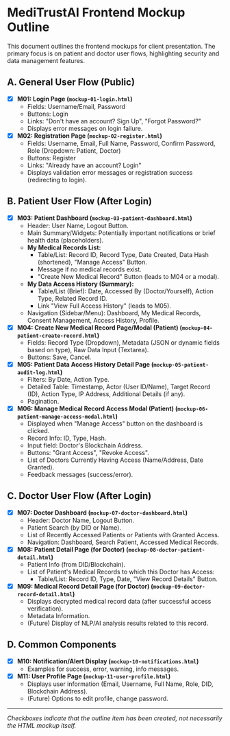 # MediTrustAl Frontend Mockup Outline

This document outlines the frontend mockups for client presentation. The primary focus is on patient and doctor user flows, highlighting security and data management features.

## A. General User Flow (Public)

* [x] **M01: Login Page (`mockup-01-login.html`)**
    * Fields: Username/Email, Password
    * Buttons: Login
    * Links: "Don't have an account? Sign Up", "Forgot Password?"
    * Displays error messages on login failure.
* [x] **M02: Registration Page (`mockup-02-register.html`)**
    * Fields: Username, Email, Full Name, Password, Confirm Password, Role (Dropdown: Patient, Doctor)
    * Buttons: Register
    * Links: "Already have an account? Login"
    * Displays validation error messages or registration success (redirecting to login).

## B. Patient User Flow (After Login)

* [x] **M03: Patient Dashboard (`mockup-03-patient-dashboard.html`)**
    * Header: User Name, Logout Button.
    * Main Summary/Widgets: Potentially important notifications or brief health data (placeholders).
    * **My Medical Records List:**
        * Table/List: Record ID, Record Type, Date Created, Data Hash (shortened), "Manage Access" Button.
        * Message if no medical records exist.
        * "Create New Medical Record" Button (leads to M04 or a modal).
    * **My Data Access History (Summary):**
        * Table/List (Brief): Date, Accessed By (Doctor/Yourself), Action Type, Related Record ID.
        * Link "View Full Access History" (leads to M05).
    * Navigation (Sidebar/Menu): Dashboard, My Medical Records, Consent Management, Access History, Profile.
* [x] **M04: Create New Medical Record Page/Modal (Patient) (`mockup-04-patient-create-record.html`)**
    * Fields: Record Type (Dropdown), Metadata (JSON or dynamic fields based on type), Raw Data Input (Textarea).
    * Buttons: Save, Cancel.
* [x] **M05: Patient Data Access History Detail Page (`mockup-05-patient-audit-log.html`)**
    * Filters: By Date, Action Type.
    * Detailed Table: Timestamp, Actor (User ID/Name), Target Record (ID), Action Type, IP Address, Additional Details (if any).
    * Pagination.
* [x] **M06: Manage Medical Record Access Modal (Patient) (`mockup-06-patient-manage-access-modal.html`)**
    * Displayed when "Manage Access" button on the dashboard is clicked.
    * Record Info: ID, Type, Hash.
    * Input field: Doctor's Blockchain Address.
    * Buttons: "Grant Access", "Revoke Access".
    * List of Doctors Currently Having Access (Name/Address, Date Granted).
    * Feedback messages (success/error).

## C. Doctor User Flow (After Login)

* [x] **M07: Doctor Dashboard (`mockup-07-doctor-dashboard.html`)**
    * Header: Doctor Name, Logout Button.
    * Patient Search (by DID or Name).
    * List of Recently Accessed Patients or Patients with Granted Access.
    * Navigation: Dashboard, Search Patient, Accessed Medical Records.
* [x] **M08: Patient Detail Page (for Doctor) (`mockup-08-doctor-patient-detail.html`)**
    * Patient Info (from DID/Blockchain).
    * List of Patient's Medical Records to which this Doctor has Access:
        * Table/List: Record ID, Type, Date, "View Record Details" Button.
* [x] **M09: Medical Record Detail Page (for Doctor) (`mockup-09-doctor-record-detail.html`)**
    * Displays decrypted medical record data (after successful access verification).
    * Metadata Information.
    * (Future) Display of NLP/AI analysis results related to this record.

## D. Common Components

* [x] **M10: Notification/Alert Display (`mockup-10-notifications.html`)**
    * Examples for success, error, warning, info messages.
* [x] **M11: User Profile Page (`mockup-11-user-profile.html`)**
    * Displays user information (Email, Username, Full Name, Role, DID, Blockchain Address).
    * (Future) Options to edit profile, change password.

---
*Checkboxes indicate that the outline item has been created, not necessarily the HTML mockup itself.*